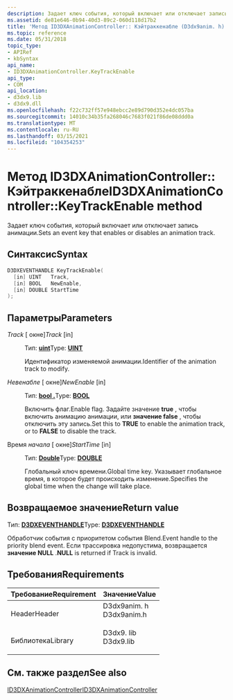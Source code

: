 ```yaml
---
description: Задает ключ события, который включает или отключает запись анимации.
ms.assetid: de81e646-0b94-40d3-89c2-060d118d17b2
title: 'Метод ID3DXAnimationController:: Кэйтраккенабле (D3dx9anim. h)'
ms.topic: reference
ms.date: 05/31/2018
topic_type:
- APIRef
- kbSyntax
api_name:
- ID3DXAnimationController.KeyTrackEnable
api_type:
- COM
api_location:
- d3dx9.lib
- d3dx9.dll
ms.openlocfilehash: f22c732ff57e948ebcc2e89d790d352e4dc057ba
ms.sourcegitcommit: 14010c34b35fa268046c7683f021f86de08ddd0a
ms.translationtype: MT
ms.contentlocale: ru-RU
ms.lasthandoff: 03/15/2021
ms.locfileid: "104354253"
---
```

# <a name="id3dxanimationcontrollerkeytrackenable-method"></a><span data-ttu-id="0de01-103">Метод ID3DXAnimationController:: Кэйтраккенабле</span><span class="sxs-lookup"><span data-stu-id="0de01-103">ID3DXAnimationController::KeyTrackEnable method</span></span>

<span data-ttu-id="0de01-104">Задает ключ события, который включает или отключает запись анимации.</span><span class="sxs-lookup"><span data-stu-id="0de01-104">Sets an event key that enables or disables an animation track.</span></span>

## <a name="syntax"></a><span data-ttu-id="0de01-105">Синтаксис</span><span class="sxs-lookup"><span data-stu-id="0de01-105">Syntax</span></span>


```C++
D3DXEVENTHANDLE KeyTrackEnable(
  [in] UINT   Track,
  [in] BOOL   NewEnable,
  [in] DOUBLE StartTime
);
```



## <a name="parameters"></a><span data-ttu-id="0de01-106">Параметры</span><span class="sxs-lookup"><span data-stu-id="0de01-106">Parameters</span></span>

<dl> <dt>

<span data-ttu-id="0de01-107">*Track* \[ окне\]</span><span class="sxs-lookup"><span data-stu-id="0de01-107">*Track* \[in\]</span></span>
</dt> <dd>

<span data-ttu-id="0de01-108">Тип: **[ **uint**](../winprog/windows-data-types.md)**</span><span class="sxs-lookup"><span data-stu-id="0de01-108">Type: **[**UINT**](../winprog/windows-data-types.md)**</span></span>

<span data-ttu-id="0de01-109">Идентификатор изменяемой анимации.</span><span class="sxs-lookup"><span data-stu-id="0de01-109">Identifier of the animation track to modify.</span></span>

</dd> <dt>

<span data-ttu-id="0de01-110">*Невенабле* \[ окне\]</span><span class="sxs-lookup"><span data-stu-id="0de01-110">*NewEnable* \[in\]</span></span>
</dt> <dd>

<span data-ttu-id="0de01-111">Тип: **[ **bool** .](../winprog/windows-data-types.md)**</span><span class="sxs-lookup"><span data-stu-id="0de01-111">Type: **[**BOOL**](../winprog/windows-data-types.md)**</span></span>

<span data-ttu-id="0de01-112">Включить флаг.</span><span class="sxs-lookup"><span data-stu-id="0de01-112">Enable flag.</span></span> <span data-ttu-id="0de01-113">Задайте значение **true** , чтобы включить анимацию анимации, или **значение false** , чтобы отключить эту запись.</span><span class="sxs-lookup"><span data-stu-id="0de01-113">Set this to **TRUE** to enable the animation track, or to **FALSE** to disable the track.</span></span>

</dd> <dt>

<span data-ttu-id="0de01-114">Время *начала* \[ окне\]</span><span class="sxs-lookup"><span data-stu-id="0de01-114">*StartTime* \[in\]</span></span>
</dt> <dd>

<span data-ttu-id="0de01-115">Тип: **[ **Double**](../winprog/windows-data-types.md)**</span><span class="sxs-lookup"><span data-stu-id="0de01-115">Type: **[**DOUBLE**](../winprog/windows-data-types.md)**</span></span>

<span data-ttu-id="0de01-116">Глобальный ключ времени.</span><span class="sxs-lookup"><span data-stu-id="0de01-116">Global time key.</span></span> <span data-ttu-id="0de01-117">Указывает глобальное время, в которое будет происходить изменение.</span><span class="sxs-lookup"><span data-stu-id="0de01-117">Specifies the global time when the change will take place.</span></span>

</dd> </dl>

## <a name="return-value"></a><span data-ttu-id="0de01-118">Возвращаемое значение</span><span class="sxs-lookup"><span data-stu-id="0de01-118">Return value</span></span>

<span data-ttu-id="0de01-119">Тип: **[ **D3DXEVENTHANDLE**](id3dxanimationcontroller.md)**</span><span class="sxs-lookup"><span data-stu-id="0de01-119">Type: **[**D3DXEVENTHANDLE**](id3dxanimationcontroller.md)**</span></span>

<span data-ttu-id="0de01-120">Обработчик события с приоритетом события Blend.</span><span class="sxs-lookup"><span data-stu-id="0de01-120">Event handle to the priority blend event.</span></span> <span data-ttu-id="0de01-121">Если трассировка недопустима, возвращается **значение NULL** .</span><span class="sxs-lookup"><span data-stu-id="0de01-121">**NULL** is returned if Track is invalid.</span></span>

## <a name="requirements"></a><span data-ttu-id="0de01-122">Требования</span><span class="sxs-lookup"><span data-stu-id="0de01-122">Requirements</span></span>



| <span data-ttu-id="0de01-123">Требование</span><span class="sxs-lookup"><span data-stu-id="0de01-123">Requirement</span></span> | <span data-ttu-id="0de01-124">Значение</span><span class="sxs-lookup"><span data-stu-id="0de01-124">Value</span></span> |
|--------------------|----------------------------------------------------------------------------------------|
| <span data-ttu-id="0de01-125">Header</span><span class="sxs-lookup"><span data-stu-id="0de01-125">Header</span></span><br/>  | <dl> <span data-ttu-id="0de01-126"><dt>D3dx9anim. h</dt></span><span class="sxs-lookup"><span data-stu-id="0de01-126"><dt>D3dx9anim.h</dt></span></span> </dl> |
| <span data-ttu-id="0de01-127">Библиотека</span><span class="sxs-lookup"><span data-stu-id="0de01-127">Library</span></span><br/> | <dl> <span data-ttu-id="0de01-128"><dt>D3dx9. lib</dt></span><span class="sxs-lookup"><span data-stu-id="0de01-128"><dt>D3dx9.lib</dt></span></span> </dl>   |



## <a name="see-also"></a><span data-ttu-id="0de01-129">См. также раздел</span><span class="sxs-lookup"><span data-stu-id="0de01-129">See also</span></span>

<dl> <dt>

[<span data-ttu-id="0de01-130">ID3DXAnimationController</span><span class="sxs-lookup"><span data-stu-id="0de01-130">ID3DXAnimationController</span></span>](id3dxanimationcontroller.md)
</dt> </dl>

 

 
